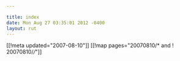 ```yaml
---

title: index
date: Mon Aug 27 03:35:01 2012 -0400
layout: rut
---
```


[[!meta updated="2007-08-10"]]
[[!map pages="20070810/* and ! 20070810/*/*"]]
